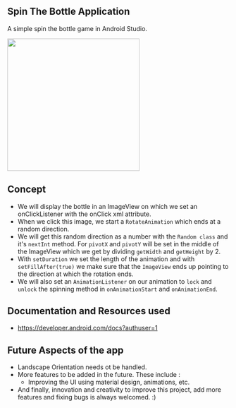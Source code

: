 ## Spin The Bottle Application
A simple spin the bottle game in Android Studio.

<img src="./img/demo.png" width="300" />

## Concept 
- We will display the bottle in an ImageView on which we set an onClickListener with the onClick xml attribute. 
- When we click this image, we start a `RotateAnimation` which ends at a random direction.
- We will get this random direction as a number with the `Random class` and it's `nextInt` method. For `pivotX` and `pivotY` will be set in the middle of the ImageView which we get by dividing `getWidth` and `getHeight` by 2. 
- With `setDuration` we set the length of the animation and with `setFillAfter(true)` we make sure that the `ImageView` ends up pointing to the direction at which the rotation ends.
- We will also set an `AnimationListener` on our animation to `lock` and `unlock` the spinning method in `onAnimationStart` and `onAnimationEnd`.

## Documentation and Resources used
- https://developer.android.com/docs?authuser=1

## Future Aspects of the app
- Landscape Orientation needs ot be handled.
- More features to be added in the future. These include :
  - Improving the UI using material design, animations, etc.
- And finally, innovation and creativity to improve this project, add more features and fixing bugs is always welcomed. :)

